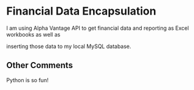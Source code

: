 # Financial Data Encapsulation

I am using Alpha Vantage API to get financial data and reporting as Excel workbooks as well as

inserting those data to my local MySQL database.

## Other Comments 

Python is so fun!